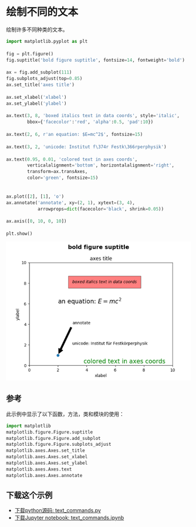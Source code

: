 # 绘制不同的文本

绘制许多不同种类的文本。

```python
import matplotlib.pyplot as plt

fig = plt.figure()
fig.suptitle('bold figure suptitle', fontsize=14, fontweight='bold')

ax = fig.add_subplot(111)
fig.subplots_adjust(top=0.85)
ax.set_title('axes title')

ax.set_xlabel('xlabel')
ax.set_ylabel('ylabel')

ax.text(3, 8, 'boxed italics text in data coords', style='italic',
        bbox={'facecolor':'red', 'alpha':0.5, 'pad':10})

ax.text(2, 6, r'an equation: $E=mc^2$', fontsize=15)

ax.text(3, 2, 'unicode: Institut f\374r Festk\366rperphysik')

ax.text(0.95, 0.01, 'colored text in axes coords',
        verticalalignment='bottom', horizontalalignment='right',
        transform=ax.transAxes,
        color='green', fontsize=15)


ax.plot([2], [1], 'o')
ax.annotate('annotate', xy=(2, 1), xytext=(3, 4),
            arrowprops=dict(facecolor='black', shrink=0.05))

ax.axis([0, 10, 0, 10])

plt.show()
```

![绘制不同的文本示例](/static/images/gallery/sphx_glr_text_commands_001.png)

## 参考

此示例中显示了以下函数，方法，类和模块的使用：

```python
import matplotlib
matplotlib.figure.Figure.suptitle
matplotlib.figure.Figure.add_subplot
matplotlib.figure.Figure.subplots_adjust
matplotlib.axes.Axes.set_title
matplotlib.axes.Axes.set_xlabel
matplotlib.axes.Axes.set_ylabel
matplotlib.axes.Axes.text
matplotlib.axes.Axes.annotate
```

## 下载这个示例
            
- [下载python源码: text_commands.py](https://matplotlib.org/_downloads/text_commands.py)
- [下载Jupyter notebook: text_commands.ipynb](https://matplotlib.org/_downloads/text_commands.ipynb)